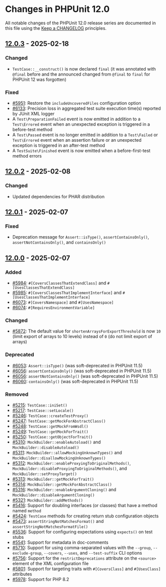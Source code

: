 # Changes in PHPUnit 12.0

All notable changes of the PHPUnit 12.0 release series are documented in this file using the [Keep a CHANGELOG](https://keepachangelog.com/) principles.

## [12.0.3] - 2025-02-18

### Changed

* `TestCase::__construct()` is now declared `final` (it was annotated with `@final` before and the announced changed from `@final` to `final` for PHPUnit 12 was forgotten)

### Fixed

* [#5951](https://github.com/sebastianbergmann/phpunit/issues/5951#issuecomment-2656364815): Restore the `includeUncoveredFiles` configuration option
* [#6133](https://github.com/sebastianbergmann/phpunit/issues/6133): Precision loss in aggregated test suite execution time(s) reported by JUnit XML logger
* A `Test\PreparationFailed` event is now emitted in addition to a `Test\Errored` event when an unexpected exception is triggered in a before-test method
* A `Test\Passed` event is no longer emitted in addition to a `Test\Failed` or `Test\Errored` event when an assertion failure or an unexpected exception is triggered in an after-test method
* A `TestSuite\Finished` event is now emitted when a before-first-test method errors

## [12.0.2] - 2025-02-08

### Changed

* Updated dependencies for PHAR distribution

## [12.0.1] - 2025-02-07

### Fixed

* Deprecation message for `Assert::isType()`, `assertContainsOnly()`, `assertNotContainsOnly()`, and `containsOnly()`

## [12.0.0] - 2025-02-07

### Added

* [#5984](https://github.com/sebastianbergmann/phpunit/issues/5984): `#[CoversClassesThatExtendClass]` and `#[UsesClassesThatExtendClass]`
* [#5985](https://github.com/sebastianbergmann/phpunit/issues/5985): `#[CoversClassesThatImplementInterface]` and `#[UsesClassesThatImplementInterface]`
* [#6073](https://github.com/sebastianbergmann/phpunit/issues/6073): `#[CoversNamespace]` and `#[UsesNamespace]`
* [#6074](https://github.com/sebastianbergmann/phpunit/pull/6074): `#[RequiresEnvironmentVariable]`

### Changed

* [#5872](https://github.com/sebastianbergmann/phpunit/issues/5872): The default value for `shortenArraysForExportThreshold` is now `10` (limit export of arrays to 10 levels) instead of `0` (do not limit export of arrays)

### Deprecated

* [#6053](https://github.com/sebastianbergmann/phpunit/issues/6053): `Assert::isType()` (was soft-deprecated in PHPUnit 11.5)
* [#6056](https://github.com/sebastianbergmann/phpunit/issues/6056): `assertContainsOnly()` (was soft-deprecated in PHPUnit 11.5)
* [#6056](https://github.com/sebastianbergmann/phpunit/issues/6056): `assertNotContainsOnly()` (was soft-deprecated in PHPUnit 11.5)
* [#6060](https://github.com/sebastianbergmann/phpunit/issues/6060): `containsOnly()` (was soft-deprecated in PHPUnit 11.5)

### Removed

* [#5215](https://github.com/sebastianbergmann/phpunit/issues/5215): `TestCase::iniSet()`
* [#5217](https://github.com/sebastianbergmann/phpunit/issues/5217): `TestCase::setLocale()`
* [#5246](https://github.com/sebastianbergmann/phpunit/issues/5246): `TestCase::createTestProxy()`
* [#5247](https://github.com/sebastianbergmann/phpunit/issues/5247): `TestCase::getMockForAbstractClass()`
* [#5248](https://github.com/sebastianbergmann/phpunit/issues/5248): `TestCase::getMockFromWsdl()`
* [#5249](https://github.com/sebastianbergmann/phpunit/issues/5249): `TestCase::getMockForTrait()`
* [#5250](https://github.com/sebastianbergmann/phpunit/issues/5250): `TestCase::getObjectForTrait()`
* [#5310](https://github.com/sebastianbergmann/phpunit/issues/5310): `MockBuilder::enableAutoload()` and `MockBuilder::disableAutoload()`
* [#5311](https://github.com/sebastianbergmann/phpunit/issues/5311): `MockBuilder::allowMockingUnknownTypes()` and `MockBuilder::disallowMockingUnknownTypes()`
* [#5312](https://github.com/sebastianbergmann/phpunit/issues/5312): `MockBuilder::enableProxyingToOriginalMethods()`, `MockBuilder::disableProxyingToOriginalMethods()`, and `MockBuilder::setProxyTarget()`
* [#5313](https://github.com/sebastianbergmann/phpunit/issues/5313): `MockBuilder::getMockForTrait()`
* [#5314](https://github.com/sebastianbergmann/phpunit/issues/5314): `MockBuilder::getMockForAbstractClass()`
* [#5316](https://github.com/sebastianbergmann/phpunit/issues/5316): `MockBuilder::enableArgumentCloning()` and `MockBuilder::disableArgumentCloning()`
* [#5321](https://github.com/sebastianbergmann/phpunit/issues/5321): `MockBuilder::addMethods()`
* [#5416](https://github.com/sebastianbergmann/phpunit/issues/5416): Support for doubling interfaces (or classes) that have a method named `method`
* [#5424](https://github.com/sebastianbergmann/phpunit/issues/5424): `TestCase` methods for creating return stub configuration objects
* [#5473](https://github.com/sebastianbergmann/phpunit/issues/5473): `assertStringNotMatchesFormat()` and `assertStringNotMatchesFormatFile()`
* [#5536](https://github.com/sebastianbergmann/phpunit/issues/5536): Support for configuring expectations using `expects()` on test stubs
* [#5541](https://github.com/sebastianbergmann/phpunit/issues/5541): Support for metadata in doc-comments
* [#5710](https://github.com/sebastianbergmann/phpunit/issues/5710): Support for using comma-separated values with the `--group`, `--exclude-group`, `--covers`, `--uses`, and `--test-suffix` CLI options
* [#5756](https://github.com/sebastianbergmann/phpunit/issues/5756): Support for the `restrictDeprecations` attribute on the `<source>` element of the XML configuration file
* [#5801](https://github.com/sebastianbergmann/phpunit/issues/5801): Support for targeting traits with `#[CoversClass]` and `#[UsesClass]` attributes
* [#5978](https://github.com/sebastianbergmann/phpunit/issues/5978): Support for PHP 8.2

[12.0.3]: https://github.com/sebastianbergmann/phpunit/compare/12.0.2...12.0.3
[12.0.2]: https://github.com/sebastianbergmann/phpunit/compare/12.0.1...12.0.2
[12.0.1]: https://github.com/sebastianbergmann/phpunit/compare/12.0.0...12.0.1
[12.0.0]: https://github.com/sebastianbergmann/phpunit/compare/11.5...12.0.0
